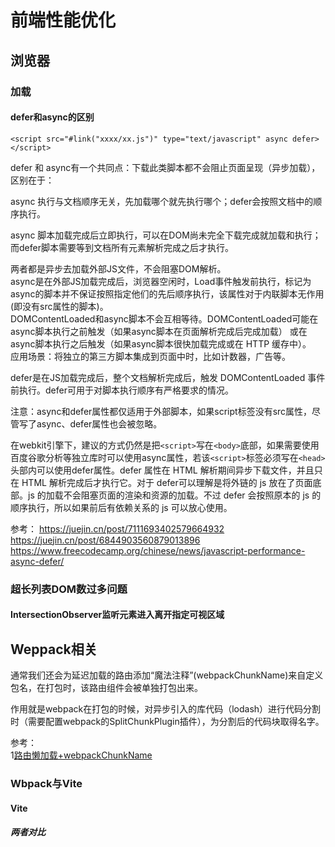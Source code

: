 # 前端性能优化  

## 浏览器  

### 加载  

#### defer和async的区别  
```
<script src="#link("xxxx/xx.js")" type="text/javascript" async defer></script>
```

defer 和 async有一个共同点：下载此类脚本都不会阻止页面呈现（异步加载），区别在于：

async 执行与文档顺序无关，先加载哪个就先执行哪个；defer会按照文档中的顺序执行。  

async 脚本加载完成后立即执行，可以在DOM尚未完全下载完成就加载和执行；而defer脚本需要等到文档所有元素解析完成之后才执行。  


两者都是异步去加载外部JS文件，不会阻塞DOM解析。  
async是在外部JS加载完成后，浏览器空闲时，Load事件触发前执行，标记为async的脚本并不保证按照指定他们的先后顺序执行，该属性对于内联脚本无作用(即没有src属性的脚本)。   
DOMContentLoaded和async脚本不会互相等待。DOMContentLoaded可能在async脚本执行之前触发（如果async脚本在页面解析完成后完成加载）
或在async脚本执行之后触发（如果async脚本很快加载完成或在 HTTP 缓存中）。   
应用场景：将独立的第三方脚本集成到页面中时，比如计数器，广告等。  


defer是在JS加载完成后，整个文档解析完成后，触发 DOMContentLoaded 事件前执行。defer可用于对脚本执行顺序有严格要求的情况。  

注意：async和defer属性都仅适用于外部脚本，如果script标签没有src属性，尽管写了async、defer属性也会被忽略。  

在webkit引擎下，建议的方式仍然是把`<script>`写在`<body>`底部，如果需要使用百度谷歌分析等独立库时可以使用async属性，若该`<script>`标签必须写在`<head>`头部内可以使用defer属性。defer 属性在 HTML 解析期间异步下载文件，并且只在 HTML 解析完成后才执行它。对于 defer可以理解是将外链的 js 放在了页面底部。js 的加载不会阻塞页面的渲染和资源的加载。不过 defer 会按照原本的 js 的顺序执行，所以如果前后有依赖关系的 js 可以放心使用。  



参考：
https://juejin.cn/post/7111693402579664932  
https://juejin.cn/post/6844903560879013896
https://www.freecodecamp.org/chinese/news/javascript-performance-async-defer/

### 超长列表DOM数过多问题  

#### IntersectionObserver监听元素进入离开指定可视区域  

## Weppack相关  
通常我们还会为延迟加载的路由添加“魔法注释”(webpackChunkName)来自定义包名，在打包时，该路由组件会被单独打包出来。

作用就是webpack在打包的时候，对异步引入的库代码（lodash）进行代码分割时（需要配置webpack的SplitChunkPlugin插件），为分割后的代码块取得名字。  

参考：  
1[路由懒加载+webpackChunkName](http://www.zhangqilong.cn/pages/dfab28/#如何命名chunk的名称)  

### Wbpack与Vite  

#### Vite  

##### 两者对比  